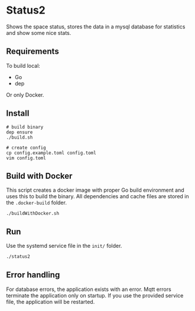 # Status2

Shows the space status, stores the data in a mysql database for statistics and show some nice stats. 

## Requirements 

To build local:
* Go
* dep

Or only Docker.

## Install

```shell script
# build binary
dep ensure
./build.sh

# create config
cp config.example.toml config.toml
vim config.toml 
```

## Build with Docker

This script creates a docker image with proper Go build environment and uses this to build the binary. All dependencies 
and cache files are stored in the `.docker-build` folder.

```shell script
./buildWithDocker.sh
```

## Run

Use the systemd service file in the `init/` folder. 

```bash
./status2 
```


## Error handling

For database errors, the application exists with an error. Mqtt errors terminate the application only on startup. 
If you use the provided service file, the application will be restarted.   